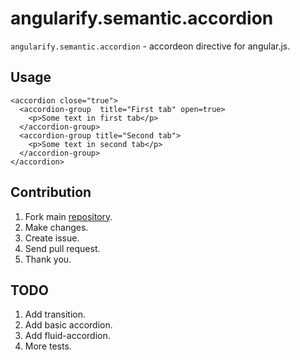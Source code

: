 angularify.semantic.accordion
===============================

`angularify.semantic.accordion` - accordeon directive for angular.js.

Usage
-------------------------------

```
<accordion close="true">
  <accordion-group  title="First tab" open=true>
    <p>Some text in first tab</p>
  </accordion-group> 
  <accordion-group title="Second tab">
    <p>Some text in second tab</p>
  </accordion-group> 
</accordion>
```

Contribution
-------------------------------

 1. Fork main [repository](https://github.com/angularify/angular-semantic-ui).
 2. Make changes.
 3. Create issue.
 4. Send pull request.
 5. Thank you.

TODO
-------------------------------

 1. Add transition.
 2. Add basic accordion.
 3. Add fluid-accordion.
 3. More tests.